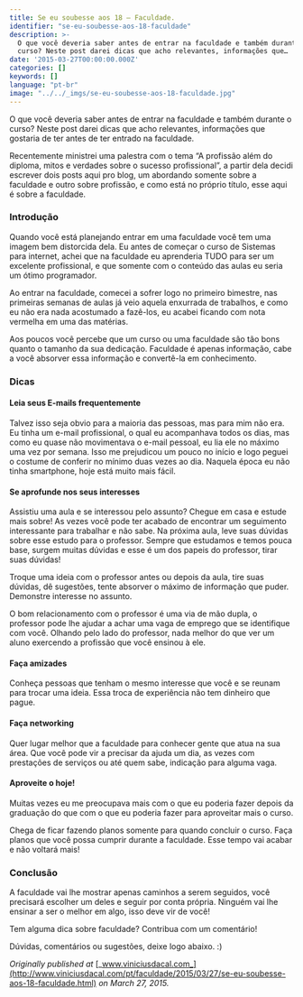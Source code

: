 ```yaml
---
title: Se eu soubesse aos 18 — Faculdade.
identifier: "se-eu-soubesse-aos-18-faculdade"
description: >-
  O que você deveria saber antes de entrar na faculdade e também durante o
  curso? Neste post darei dicas que acho relevantes, informações que…
date: '2015-03-27T00:00:00.000Z'
categories: []
keywords: []
language: "pt-br"
image: "../../_imgs/se-eu-soubesse-aos-18-faculdade.jpg"
---
```


O que você deveria saber antes de entrar na faculdade e também durante o curso? Neste post darei dicas que acho relevantes, informações que gostaria de ter antes de ter entrado na faculdade.

Recentemente ministrei uma palestra com o tema “A profissão além do diploma, mitos e verdades sobre o sucesso profissional”, a partir dela decidi escrever dois posts aqui pro blog, um abordando somente sobre a faculdade e outro sobre profissão, e como está no próprio título, esse aqui é sobre a faculdade.

### Introdução

Quando você está planejando entrar em uma faculdade você tem uma imagem bem distorcida dela. Eu antes de começar o curso de Sistemas para internet, achei que na faculdade eu aprenderia TUDO para ser um excelente profissional, e que somente com o conteúdo das aulas eu seria um ótimo programador.

Ao entrar na faculdade, comecei a sofrer logo no primeiro bimestre, nas primeiras semanas de aulas já veio aquela enxurrada de trabalhos, e como eu não era nada acostumado a fazê-los, eu acabei ficando com nota vermelha em uma das matérias.

Aos poucos você percebe que um curso ou uma faculdade são tão bons quanto o tamanho da sua dedicação. Faculdade é apenas informação, cabe a você absorver essa informação e convertê-la em conhecimento.

### Dicas

#### Leia seus E-mails frequentemente

Talvez isso seja obvio para a maioria das pessoas, mas para mim não era. Eu tinha um e-mail profissional, o qual eu acompanhava todos os dias, mas como eu quase não movimentava o e-mail pessoal, eu lia ele no máximo uma vez por semana. Isso me prejudicou um pouco no início e logo peguei o costume de conferir no mínimo duas vezes ao dia. Naquela época eu não tinha smartphone, hoje está muito mais fácil.

#### Se aprofunde nos seus interesses

Assistiu uma aula e se interessou pelo assunto? Chegue em casa e estude mais sobre! As vezes você pode ter acabado de encontrar um seguimento interessante para trabalhar e não sabe. Na próxima aula, leve suas dúvidas sobre esse estudo para o professor. Sempre que estudamos e temos pouca base, surgem muitas dúvidas e esse é um dos papeis do professor, tirar suas dúvidas!

Troque uma ideia com o professor antes ou depois da aula, tire suas dúvidas, dê sugestões, tente absorver o máximo de informação que puder. Demonstre interesse no assunto.

O bom relacionamento com o professor é uma via de mão dupla, o professor pode lhe ajudar a achar uma vaga de emprego que se identifique com você. Olhando pelo lado do professor, nada melhor do que ver um aluno exercendo a profissão que você ensinou à ele.

#### Faça amizades

Conheça pessoas que tenham o mesmo interesse que você e se reunam para trocar uma ideia. Essa troca de experiência não tem dinheiro que pague.

#### Faça networking

Quer lugar melhor que a faculdade para conhecer gente que atua na sua área. Que você pode vir a precisar da ajuda um dia, as vezes com prestações de serviços ou até quem sabe, indicação para alguma vaga.

#### Aproveite o hoje!

Muitas vezes eu me preocupava mais com o que eu poderia fazer depois da graduação do que com o que eu poderia fazer para aproveitar mais o curso.

Chega de ficar fazendo planos somente para quando concluir o curso. Faça planos que você possa cumprir durante a faculdade. Esse tempo vai acabar e não voltará mais!

### Conclusão

A faculdade vai lhe mostrar apenas caminhos a serem seguidos, você precisará escolher um deles e seguir por conta própria. Ninguém vai lhe ensinar a ser o melhor em algo, isso deve vir de você!

Tem alguma dica sobre faculdade? Contribua com um comentário!

Dúvidas, comentários ou sugestões, deixe logo abaixo. :)

_Originally published at_ [_www.viniciusdacal.com_](http://www.viniciusdacal.com/pt/faculdade/2015/03/27/se-eu-soubesse-aos-18-faculdade.html) _on March 27, 2015._
